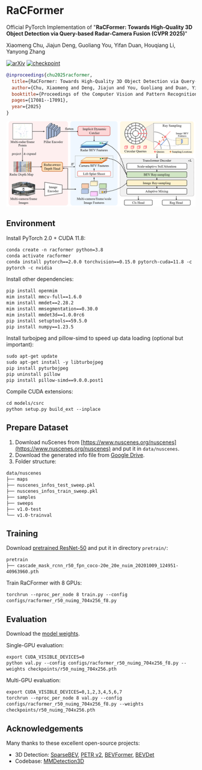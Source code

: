 # RaCFormer
Official PyTorch Implementation of "**RaCFormer: Towards High-Quality 3D Object Detection via Query-based Radar-Camera Fusion (CVPR 2025)**"

Xiaomeng Chu, Jiajun Deng, Guoliang You, Yifan Duan, Houqiang Li, Yanyong Zhang

<a href="https://arxiv.org/abs/2412.12725"><img src="https://img.shields.io/badge/arXiv-2412.12725-b31b1b" alt="arXiv"></a>
<a href="https://drive.google.com/file/d/10Ky3lQWC2MLkQCpY81Jz5yxd4xWF8tAq/view?usp=sharing" target="_blank"><img src="https://img.shields.io/badge/Checkpoint-Orange" alt="checkpoint"></a>

```bibtex
@inproceedings{chu2025racformer,
  title={RaCFormer: Towards High-Quality 3D Object Detection via Query-based Radar-Camera Fusion},
  author={Chu, Xiaomeng and Deng, Jiajun and You, Guoliang and Duan, Yifan and Li, Houqiang and Zhang, Yanyong},
  booktitle={Proceedings of the Computer Vision and Pattern Recognition Conference},
  pages={17081--17091},
  year={2025}
}
```

![](arch.jpg)


## Environment

Install PyTorch 2.0 + CUDA 11.8:

```
conda create -n racformer python=3.8
conda activate racformer
conda install pytorch==2.0.0 torchvision==0.15.0 pytorch-cuda=11.8 -c pytorch -c nvidia
```


Install other dependencies:

```
pip install openmim
mim install mmcv-full==1.6.0
mim install mmdet==2.28.2
mim install mmsegmentation==0.30.0
mim install mmdet3d==1.0.0rc6
pip install setuptools==59.5.0
pip install numpy==1.23.5
```

Install turbojpeg and pillow-simd to speed up data loading (optional but important):

```
sudo apt-get update
sudo apt-get install -y libturbojpeg
pip install pyturbojpeg
pip uninstall pillow
pip install pillow-simd==9.0.0.post1
```

Compile CUDA extensions:

```
cd models/csrc
python setup.py build_ext --inplace
```

## Prepare Dataset

1. Download nuScenes from [https://www.nuscenes.org/nuscenes](https://www.nuscenes.org/nuscenes) and put it in `data/nuscenes`.
2. Download the generated info file from [Google Drive](https://drive.google.com/drive/folders/1Tec0I7tgJKF-w1_vVAScJ0wPek2YT28u?usp=sharing).
3. Folder structure:

```
data/nuscenes
├── maps
├── nuscenes_infos_test_sweep.pkl
├── nuscenes_infos_train_sweep.pkl
├── samples
├── sweeps
├── v1.0-test
└── v1.0-trainval
```

## Training

Download [pretrained ResNet-50](https://download.openmmlab.com/mmdetection3d/v0.1.0_models/nuimages_semseg/cascade_mask_rcnn_r50_fpn_coco-20e_20e_nuim/cascade_mask_rcnn_r50_fpn_coco-20e_20e_nuim_20201009_124951-40963960.pth) and put it in directory `pretrain/`:

```
pretrain
├── cascade_mask_rcnn_r50_fpn_coco-20e_20e_nuim_20201009_124951-40963960.pth
```

Train RaCFormer with 8 GPUs:

```
torchrun --nproc_per_node 8 train.py --config configs/racformer_r50_nuimg_704x256_f8.py
```

## Evaluation

Download the [model weights](https://drive.google.com/file/d/10Ky3lQWC2MLkQCpY81Jz5yxd4xWF8tAq/view?usp=sharing).

Single-GPU evaluation:

```
export CUDA_VISIBLE_DEVICES=0
python val.py --config configs/racformer_r50_nuimg_704x256_f8.py --weights checkpoints/r50_nuimg_704x256.pth
```

Multi-GPU evaluation:

```
export CUDA_VISIBLE_DEVICES=0,1,2,3,4,5,6,7
torchrun --nproc_per_node 8 val.py --config configs/racformer_r50_nuimg_704x256_f8.py --weights checkpoints/r50_nuimg_704x256.pth
```

## Acknowledgements

Many thanks to these excellent open-source projects:

* 3D Detection: [SparseBEV](https://github.com/MCG-NJU/SparseBEV), [PETR v2](https://github.com/megvii-research/PETR), [BEVFormer](https://github.com/fundamentalvision/BEVFormer), [BEVDet](https://github.com/HuangJunJie2017/BEVDet) 
* Codebase: [MMDetection3D](https://github.com/open-mmlab/mmdetection3d)
